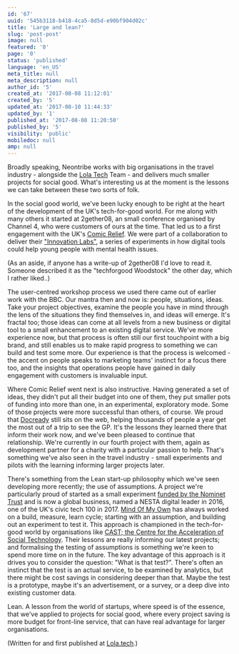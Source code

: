 ```yaml
---
id: '67'
uuid: '545b3118-b418-4ca5-8d5d-e90bf904d02c'
title: 'Large and lean?'
slug: 'post-post'
image: null
featured: '0'
page: '0'
status: 'published'
language: 'en_US'
meta_title: null
meta_description: null
author_id: '5'
created_at: '2017-08-08 11:12:01'
created_by: '5'
updated_at: '2017-08-10 11:44:33'
updated_by: '1'
published_at: '2017-08-08 11:20:50'
published_by: '5'
visibility: 'public'
mobiledoc: null
amp: null
---
```


Broadly speaking, Neontribe works with big organisations in the travel industry - alongside the [Lola Tech](https://www.lola.tech/) Team - and delivers much smaller projects for social good. What's interesting us at the moment is the lessons we can take between these two sorts of folk.

In the social good world, we've been lucky enough to be right at the heart of the development of the UK's tech-for-good world. For me along with many others it started at 2gether08, an small conference organised by Channel 4, who were customers of ours at the time. That led us to a first engagement with the UK's [Comic Relief](https://www.comicrelief.com/). We were part of a collaboration to deliver their ["Innovation Labs"](http://www.innovationlabs.org.uk/), a series of experiments in how digital tools could help young people with mental health issues.

(As an aside, if anyone has a write-up of 2gether08 I'd love to read it. Someone described it as the "techforgood Woodstock" the other day, which I rather liked..)

The user-centred workshop process we used there came out of earlier work with the BBC. Our mantra then and now is: people, situations, ideas. Take your project objectives, examine the people you have in mind through the lens of the situations they find themselves in, and ideas will emerge. It's fractal too; those ideas can come at all levels from a new business or digital tool to a small enhancement to an existing digital service. We've more experience now, but that process is often still our first touchpoint with a big brand, and still enables us to make rapid progress to something we can build and test some more. Our experience is that the process is welcomed - the accent on people speaks to marketing teams' instinct for a focus there too, and the insights that operations people have gained in daily engagement with customers is invaluable input.

Where Comic Relief went next is also instructive. Having generated a set of ideas, they didn't put all their budget into one of them, they put smaller pots of funding into more than one, in an experimental, exploratory mode. Some of those projects were more successful than others, of course. We proud that [Docready](http://www.docready.org/#/home) still sits on the web, helping thousands of people a year get the most out of a trip to see the GP. It's the lessons they learned there that inform their work now, and we've been pleased to continue that relationship. We're currently in our fourth project with them, again as development partner for a charity with a particular passion to help. That's something we've also seen in the travel industry - small experiments and pilots with the learning informing larger projects later.

There's something from the Lean start-up philosophy which we've seen developing more recently; the use of assumptions. A project we're particularly proud of started as a small experiment [funded by the Nominet Trust](http://www.nominettrust.org.uk/what-we-support/projects/momo-helping-ease-transition-adult-services) and is now a global business, named a NESTA digital leader in 2016, one of the UK's civic tech 100 in 2017. [Mind Of My Own](http://mindofmyown.org.uk/) has always worked on a build, measure, learn cycle; starting with an assumption, and building out an experiment to test it. This approach is championed in the tech-for-good world by organisations like [CAST; the Centre for the Acceleration of Social Technology](http://www.wearecast.org.uk/). Their lessons are really informing our latest projects; and formalising the testing of assumptions is something we're keen to spend more time on in the future. The key advantage of this approach is it drives you to consider the question: "What is that test?". There's often an instinct that the test is an actual service, to be examined by analytics, but there might be cost savings in considering deeper than that. Maybe the test is a prototype, maybe it's an advertisement, or a survey, or a deep dive into existing customer data.

Lean. A lesson from the world of startups, where speed is of the essence, that we've applied to projects for social good, where every project saving is more budget for front-line service, that can have real advantage for larger organisations.

(Written for and first published at [Lola.tech](https://www.lola.tech/).)
